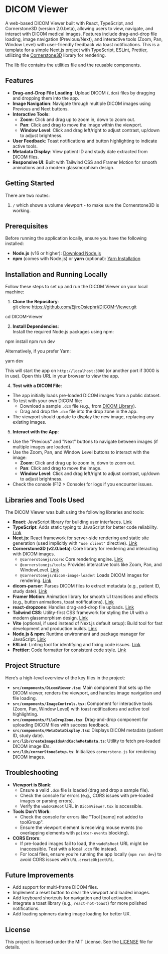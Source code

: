 # DICOM Viewer

A web-based DICOM Viewer built with React, TypeScript, and Cornerstone3D (version 2.0.beta), allowing users to view, navigate, and interact with DICOM medical images. Features include drag-and-drop file loading, image navigation (Previous/Next), and interactive tools (Zoom, Pan, Window Level) with user-friendly feedback via toast notifications. This is a template for a simple Next.js project with TypeScript, ESLint, Prettier, utilizing the [Cornerstone3D](https://github.com/cornerstonejs/cornerstone3D-beta) library for rendering.

The lib file contains the utilities file and the reusable components.

## Features

- **Drag-and-Drop File Loading**: Upload DICOM (`.dcm`) files by dragging and dropping them into the app.
- **Image Navigation**: Navigate through multiple DICOM images using Previous and Next buttons.
- **Interactive Tools**:
  - **Zoom**: Click and drag up to zoom in, down to zoom out.
  - **Pan**: Click and drag to move the image within the viewport.
  - **Window Level**: Click and drag left/right to adjust contrast, up/down to adjust brightness.
- **User Feedback**: Toast notifications and button highlighting to indicate active tools.
- **Metadata Display**: View patient ID and study date extracted from DICOM files.
- **Responsive UI**: Built with Tailwind CSS and Framer Motion for smooth animations and a modern glassmorphism design.

## Getting Started

There are two routes:

1. `/` which shows a volume viewport - to make sure the Cornerstone3D is working.

## Prerequisites

Before running the application locally, ensure you have the following installed:

- **Node.js** (v16 or higher): [Download Node.js](https://nodejs.org/)
- **npm** (comes with Node.js) or **yarn** (optional): [Yarn Installation](https://yarnpkg.com/getting-started/install)

## Installation and Running Locally

Follow these steps to set up and run the DICOM Viewer on your local machine:

1. **Clone the Repository**:  
   git clone https://github.com/EjiroOsiephri/DICOM-Viewer.git

cd DICOM-Viewer

2. **Install Dependencies**:  
   Install the required Node.js packages using npm:

npm install
npm run dev

Alternatively, if you prefer Yarn:

yarn dev

This will start the app on `http://localhost:3000` (or another port if 3000 is in use). Open this URL in your browser to view the app.

4. **Test with a DICOM File**:

- The app initially loads pre-loaded DICOM images from a public dataset.
- To test with your own DICOM file:
  - Download a sample `.dcm` file (e.g., from [DICOM Library](https://www.dicomlibrary.com/)).
  - Drag and drop the `.dcm` file into the drop zone in the app.
- The viewport should update to display the new image, replacing any existing images.

5. **Interact with the App**:

- Use the "Previous" and "Next" buttons to navigate between images (if multiple images are loaded).
- Use the Zoom, Pan, and Window Level buttons to interact with the image:
  - **Zoom**: Click and drag up to zoom in, down to zoom out.
  - **Pan**: Click and drag to move the image.
  - **Window Level**: Click and drag left/right to adjust contrast, up/down to adjust brightness.
- Check the console (F12 > Console) for logs if you encounter issues.

## Libraries and Tools Used

The DICOM Viewer was built using the following libraries and tools:

- **React**: JavaScript library for building user interfaces. [Link](https://reactjs.org/)
- **TypeScript**: Adds static typing to JavaScript for better code reliability. [Link](https://www.typescriptlang.org/)
- **Next.js**: React framework for server-side rendering and static site generation (used implicitly with `"use client"` directive). [Link](https://nextjs.org/)
- **Cornerstone3D (v2.0.beta)**: Core library for rendering and interacting with DICOM images.
  - `@cornerstonejs/core`: Core rendering engine. [Link](https://www.cornerstonejs.org/)
  - `@cornerstonejs/tools`: Provides interactive tools like Zoom, Pan, and WindowLevel. [Link](https://www.cornerstonejs.org/)
  - `@cornerstonejs/dicom-image-loader`: Loads DICOM images for rendering. [Link](https://www.cornerstonejs.org/)
- **dicom-parser**: Parses DICOM files to extract metadata (e.g., patient ID, study date). [Link](https://github.com/cornerstonejs/dicom-parser)
- **Framer Motion**: Animation library for smooth UI transitions and effects (e.g., button animations, toast notifications). [Link](https://www.framer.com/motion/)
- **react-dropzone**: Handles drag-and-drop file uploads. [Link](https://react-dropzone.js.org/)
- **Tailwind CSS**: Utility-first CSS framework for styling the UI with a modern glassmorphism design. [Link](https://tailwindcss.com/)
- **Vite** (optional, if used instead of Next.js default setup): Build tool for fast development and production builds. [Link](https://vitejs.dev/)
- **Node.js & npm**: Runtime environment and package manager for JavaScript. [Link](https://nodejs.org/)
- **ESLint**: Linting tool for identifying and fixing code issues. [Link](https://eslint.org/)
- **Prettier**: Code formatter for consistent code style. [Link](https://prettier.io/)

## Project Structure

Here’s a high-level overview of the key files in the project:

- **`src/components/DicomViewer.tsx`**: Main component that sets up the DICOM viewer, renders the viewport, and handles image navigation and file loading.
- **`src/components/ImageControls.tsx`**: Component for interactive tools (Zoom, Pan, Window Level) with toast notifications and active tool highlighting.
- **`src/components/FileDropZone.tsx`**: Drag-and-drop component for uploading DICOM files with success feedback.
- **`src/components/MetaDataDisplay.tsx`**: Displays DICOM metadata (patient ID, study date).
- **`src/lib/createImageIdsAndCacheMetaData.ts`**: Utility to fetch pre-loaded DICOM image IDs.
- **`src/lib/cornerStoneSetup.ts`**: Initializes `cornerstone.js` for rendering DICOM images.

## Troubleshooting

- **Viewport is Blank**:
  - Ensure a valid `.dcm` file is loaded (drag and drop a sample file).
  - Check the console for errors (e.g., CORS issues with pre-loaded images or parsing errors).
  - Verify the `wadoRsRoot` URL in `DicomViewer.tsx` is accessible.
- **Tools Don’t Work**:
  - Check the console for errors like "Tool [name] not added to toolGroup".
  - Ensure the viewport element is receiving mouse events (no overlapping elements with `pointer-events` blocking).
- **CORS Errors**:
  - If pre-loaded images fail to load, the `wadoRsRoot` URL might be inaccessible. Test with a local `.dcm` file instead.
  - For local files, ensure you’re running the app locally (`npm run dev`) to avoid CORS issues with `URL.createObjectURL`.

## Future Improvements

- Add support for multi-frame DICOM files.
- Implement a reset button to clear the viewport and loaded images.
- Add keyboard shortcuts for navigation and tool activation.
- Integrate a toast library (e.g., `react-hot-toast`) for more polished notifications.
- Add loading spinners during image loading for better UX.

## License

This project is licensed under the MIT License. See the [LICENSE](LICENSE) file for details.
